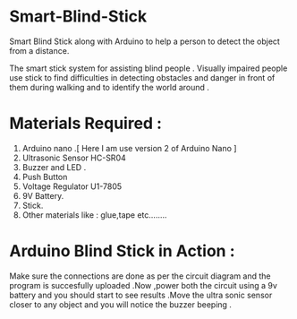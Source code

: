 # Smart-Blind-Stick
Smart Blind Stick along with Arduino to help a person to detect  the object  from a distance.

The smart stick system for assisting blind people . Visually impaired people use stick to find difficulties in detecting obstacles and danger in front of them during walking and to identify the world around .

# Materials Required : 
  1. Arduino nano .[ Here I am use version 2 of Arduino Nano ]
  2. Ultrasonic Sensor HC-SR04
  3. Buzzer and LED .
  4. Push Button 
  5. Voltage Regulator U1-7805
  6. 9V Battery.
  7. Stick.
  8. Other materials like : glue,tape etc........
  
 # Arduino Blind Stick in Action :
Make sure the connections are done as per the circuit diagram and the program is succesfully uploaded .Now ,power both the circuit using  a 9v battery and you should start to see results .Move the ultra sonic sensor closer to any object  and you will notice the buzzer beeping .
